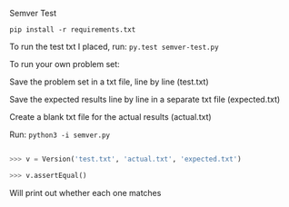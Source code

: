 Semver Test

```pip install -r requirements.txt```

To run the test txt I placed, run:
```py.test semver-test.py```

To run your own problem set:

Save the problem set in a txt file, line by line (test.txt)

Save the expected results line by line in a separate txt file (expected.txt)

Create a blank txt file for the actual results (actual.txt)

Run: 
```python3 -i semver.py```
```python

>>> v = Version('test.txt', 'actual.txt', 'expected.txt')

>>> v.assertEqual()
```

Will print out whether each one matches